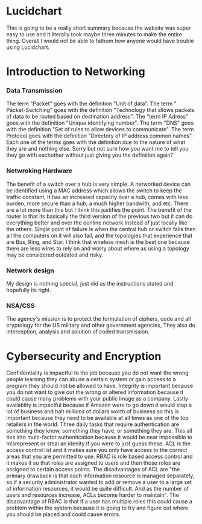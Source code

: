 # Lucidchart
This is going to be a really short summary because the website was super easy to use and it literally took maybe three minutes to make the entire thing. Overall I would not be able to fathom how anyone would have trouble using Lucidchart.

# Introduction to Networking

### Data Transmission
The term "Packet" goes with the definition "Unit of data". The term " Packet-Switching" goes with the definition "Technology that allows packets of data to be routed based on destination address". The "term IP Adress" goes with the definition "Unique identifying number". The term "DNS" goes with the definition "Set of rules to allow devices to communicate". The term Protocol goes with the definition "Directory of IP address common names". Each one of the terms goes with the definition due to the nature of what they are and nothing else. Sorry but not sure how you want me to tell you they go with eachother without just giving you the definition again? 

### Netwroking Hardware
The benefit of a switch over a hub is very simple. A networked device can be identified using a MAC address which allows the switch to keep the traffic constant, It has an increased capacity over a hub, comes with less burden, more secure than a hub, a much higher bandwith, and etc. There are a lot more than this but I think this justifies the point. The benefit of the router is that its basically the third version of the previous two but it can do everything better and over the oonline network instead of just locally like the others. Single point of failure is when the central hub or switch fails then all the computers on it will also fail, and the topologies that experience that are Bus, Ring, and Star. I think that wireless mesh is the best one because there are less wires to rely on and worry about where as using a topology may be considered outdated and risky.

### Network design 
My design is nothing special, just did as the instructions stated and hopefully its right. 

### NSA/CSS
The agency's mission is to protect the formulation of ciphers, code and all cryptology for the US military and other government agencies, They also do interception, analysis and solution of coded transmission. 

# Cybersecurity and Encryption
Confidentiality is impactful to the job because you do not want the wrong people learning they can abuse a certain system or gain access to a program they should not be allowed to have. Integrity is important because you do not want to give out the wrong or altered information because it could cause many problems with your public image as a company. Lastly availabilty is impactful because if Amazon were to go down it would stop a lot of business and halt millions of dollars worth of business so this is important because they need to be available at all times as one of the top retailers in the world. Three daily tasks that require authentication are something they know, something they have, or something they are. This all ties into multi-factor authentication because it would be near impossible to misrepresent or steal an idenity if you were to just guess these. ACL is the access control list and it makes sure you only have access to the correct areas that you are permitted to use. RBAC is role based access control and it makes it so that roles are assigned to users and then those roles are assigned to certain access points. The disadvantages of ACL are "the primary drawback is that each information resource is managed separately, so if a security administrator wanted to add or remove a user to a large set of information resources, it would be quite difficult. And as the number of users and resources increase, ACLs become harder to maintain". The disadvantage of RBAC is that if a user has multiple roles this could cause a problem within the system because it is going to try and figure out where you should be placed and could cause errors. 
